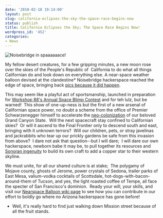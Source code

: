 ```yaml
---
date: '2010-02-18 19:14:00'
layout: post
slug: california-eclipses-the-sky-the-space-race-begins-now
status: publish
title: California Eclipses the Sky; The Space Race Begins Now!
wordpress_id: '452'
categories:
- News
---
```


![Noisebridge in spaaaaaace!](http://www.heatsynclabs.org/wp-content/uploads/2010/02/noisebridge_space_v2.jpg)


My fellow desert creatures, for a few gripping minutes, a new moon rose over the skies of the People's Republic of  California to do what all things Californian do and look down on everything else.  A near-space weather balloon devised at the clandestine* Noisebridge hackerspace reached the edge of space, bringing back [pics because it did happen](http://blog.makezine.com/archive/2010/02/noisebridge_hackers_launch_balloon.html).

This may seem like a playful act of sportsmanship, launched in preparation for [Workshop 88's Annual Space Blimp Contest](http://workshop88.com/space/) and for teh lulz, but be warned!   This show of one-up-ness is but the first of a new arsenal of Californian space power, no doubt a scheme from the office of Premier Schwarzenegger himself to accelerate the [neo-colonization](http://www.youtube.com/watch?v=-ZgS98Hnqlg) of our beloved Grand Canyon State.   Will the next spacecraft stay confined to Californian skies?   Or will it ascend to the Final Frontier only to descend south and east, bringing with it unknown terrors?   Will our children, pets, or stray javelinas and jackrabbits who tear up our prickly gardens be safe from this invasion from above?   I dare not ask that question--but I will dare;  I will dare our own hackerspace, newborn babe it may be, to pull together its resources and [Sonoran ingenuity](http://arbroath.blogspot.com/2009/12/video-shows-moment-of-impact-in-violent.html) to build its own craft to add a copper star to their western skyline.

We must unite, for all our shared culture is at stake;  The polygamy of Mojave county, ghosts of Jerome, power crystals of Sedona, trailer parks of East Mesa, valium-vodka cocktails of Scottsdale, hot-dogs-with-bacon-around-them of Tucson, and yes, the light roasted coffee of Tempe, all face the specter of San Francisco's dominion.   Ready your will, your skills, and visit our [Nearspace Balloon wiki page](http://www.heatsynclabs.org/wiki/Nearspace_Balloon) to see how you can contribute in our effort to boldly go where no Arizona hackerspace has gone before!

* Well, it's really hard to find just walking down Mission street because of all the fruit stands.
